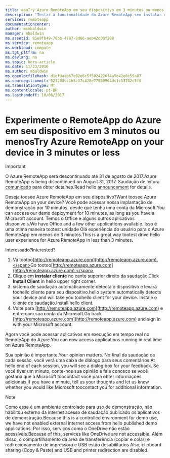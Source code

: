 ```yaml
---
title: aaaTry Azure RemoteApp em seu dispositivo em 3 minutos ou menos | Microsoft Docs
description: "Testar a funcionalidade do Azure RemoteApp sem instalar o serviço de saudação."
services: remoteapp
documentationcenter: 
author: msmbaldwin
manager: mbaldwin
ms.assetid: 95e9fb49-78bb-4797-8d66-aeb42d00f208
ms.service: remoteapp
ms.workload: compute
ms.tgt_pltfrm: na
ms.devlang: na
ms.topic: hero-article
ms.date: 11/23/2016
ms.author: mbaldwin
ms.openlocfilehash: d1ef9aab67c82e6c5f5024226f4a5e42e8c55a87
ms.sourcegitcommit: 523283cc1b3c37c428e77850964dc1c33742c5f0
ms.translationtype: MT
ms.contentlocale: pt-BR
ms.lasthandoff: 10/06/2017
---
```

# <a name="try-azure-remoteapp-on-your-device-in-3-minutes-or-less"></a><span data-ttu-id="d632f-103">Experimente o RemoteApp do Azure em seu dispositivo em 3 minutos ou menos</span><span class="sxs-lookup"><span data-stu-id="d632f-103">Try Azure RemoteApp on your device in 3 minutes or less</span></span>
> [!IMPORTANT]
> <span data-ttu-id="d632f-104">O Azure RemoteApp será descontinuado até 31 de agosto de 2017.</span><span class="sxs-lookup"><span data-stu-id="d632f-104">Azure RemoteApp is being discontinued on August 31, 2017.</span></span> <span data-ttu-id="d632f-105">Saudação de leitura [comunicado](https://go.microsoft.com/fwlink/?linkid=821148) para obter detalhes.</span><span class="sxs-lookup"><span data-stu-id="d632f-105">Read hello [announcement](https://go.microsoft.com/fwlink/?linkid=821148) for details.</span></span>
> 
> 

<span data-ttu-id="d632f-106">Deseja toosee Azure RemoteApp em seu dispositivo?</span><span class="sxs-lookup"><span data-stu-id="d632f-106">Want toosee Azure RemoteApp on your device?</span></span> <span data-ttu-id="d632f-107">Você pode acessar nossa implantação de demonstração por 10 minutos, desde que tenha uma conta da Microsoft.</span><span class="sxs-lookup"><span data-stu-id="d632f-107">You can access our demo deployment for 10 minutes, as long as you have a Microsoft account.</span></span> <span data-ttu-id="d632f-108">Temos o Office e alguns outros aplicativos disponíveis.</span><span class="sxs-lookup"><span data-stu-id="d632f-108">We have Office and a few other applications available.</span></span> <span data-ttu-id="d632f-109">Isso é uma ótima maneira tootest unidade Olá experiência do usuário para o Azure RemoteApp em menos de 3 minutos.</span><span class="sxs-lookup"><span data-stu-id="d632f-109">This is a great way tootest drive hello user experience for Azure RemoteApp in less than 3 minutes.</span></span>

<span data-ttu-id="d632f-110">Interessado?</span><span class="sxs-lookup"><span data-stu-id="d632f-110">Interested?</span></span>

1. <span data-ttu-id="d632f-111">Vá tootoo[http://remoteapp.azure.com](http://remoteapp.azure.com).</span><span class="sxs-lookup"><span data-stu-id="d632f-111">Go tootoo[http://remoteapp.azure.com](http://remoteapp.azure.com).</span></span>
2. <span data-ttu-id="d632f-112">Clique em **instalar cliente** no canto superior direito da saudação.</span><span class="sxs-lookup"><span data-stu-id="d632f-112">Click **Install Client** in hello upper right corner.</span></span>  
3. <span data-ttu-id="d632f-113">sistema de saudação automaticamente detecta o dispositivo e levará toohello cliente para seu dispositivo.</span><span class="sxs-lookup"><span data-stu-id="d632f-113">hello system automatically detects your device and will take you toohello client for your device.</span></span> <span data-ttu-id="d632f-114">Instale o cliente de saudação.</span><span class="sxs-lookup"><span data-stu-id="d632f-114">Install hello client.</span></span>
4. <span data-ttu-id="d632f-115">Volte para [http://remoteapp.azure.com](http://remoteapp.azure.com) e entre com sua conta da Microsoft.</span><span class="sxs-lookup"><span data-stu-id="d632f-115">Go back [http://remoteapp.azure.com](http://remoteapp.azure.com) and  sign in with your Microsoft account.</span></span>

<span data-ttu-id="d632f-116">Agora você pode acessar aplicativos em execução em tempo real no RemoteApp do Azure.</span><span class="sxs-lookup"><span data-stu-id="d632f-116">You can now access applications running in real time on Azure RemoteApp.</span></span>

<span data-ttu-id="d632f-117">Sua opinião é importante.</span><span class="sxs-lookup"><span data-stu-id="d632f-117">Your opinion matters.</span></span> <span data-ttu-id="d632f-118">No final da saudação de cada sessão, você verá uma caixa de diálogo para seus comentários.</span><span class="sxs-lookup"><span data-stu-id="d632f-118">At hello end of each session, you will see a dialog box for your feedback.</span></span> <span data-ttu-id="d632f-119">Se você tiver um minuto, conte-nos sua opinião e fale conosco se você gostaria que a Microsoft toocontact você para obter informações adicionais.</span><span class="sxs-lookup"><span data-stu-id="d632f-119">If you have a minute, tell us your thoughts and let us know whether you would like Microsoft toocontact you for additional information.</span></span>

> [!NOTE]
> <span data-ttu-id="d632f-120">Como esse é um ambiente controlado para uso de demonstração, não habilitou externo da internet acesso de saudação publicado os aplicativos de demonstração.</span><span class="sxs-lookup"><span data-stu-id="d632f-120">Because this is a controlled environment for demo use, we have not enabled external internet access from hello published demo applications.</span></span> <span data-ttu-id="d632f-121">Por isso, serviços como o OneDrive não estão acessíveis.</span><span class="sxs-lookup"><span data-stu-id="d632f-121">Because of this, services like OneDrive are not accessible.</span></span> <span data-ttu-id="d632f-122">Além disso, o compartilhamento da área de transferência (copiar e colar) e redirecionamento de impressora e USB estão desabilitados.</span><span class="sxs-lookup"><span data-stu-id="d632f-122">Also, clipboard sharing (Copy & Paste) and USB and printer redirection are disabled.</span></span>  
> 
> 

